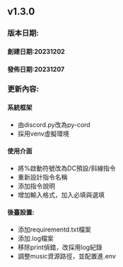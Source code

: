 ## v1.3.0
### 版本日期:
#### 創建日期:20231202
#### 發佈日期:20231207
### 更新內容:
#### 系統框架
* 由discord.py改為py-cord
* 採用venv虛擬環境
#### 使用介面
* 將%啟動符號改為DC預設/斜線指令
* 重新設計指令名稱
* 添加指令說明
* 增加輸入格式，加入必填與選填
#### 後臺設置:
* 添加requirementd.txt檔案
* 添加.log檔案
* 移除print偵錯，改採用log紀錄
* 調整music資源路徑，並配置進.env